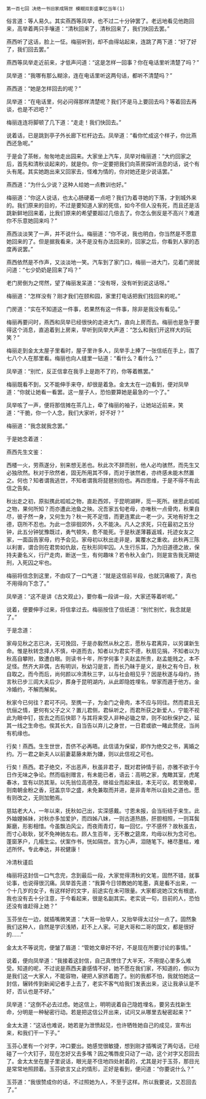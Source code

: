     第一百七回 决绝一书旧家成隔世 模糊双影盛事忆当年(1) 

   俗言道：等人易久。其实燕西等凤举，也不过二十分钟罢了。老远地看见他跑回来，高举着两只手嚷道：“清秋回来了，清秋回来了，我们快回去罢。”

   燕西听了这话，脸上一怔。梅丽听到，却不由得站起来，连跳了两下道：“好了好了，我们回去罢。”

   燕西等凤举走近前来，才低声问道：“这是怎样一回事？你在电话里听清楚了吗？”

   凤举道：“我哪有那么糊涂，连在电话里听这两句话，都听不清楚吗？”

   燕西道：“她是怎样回去的呢？”

   凤举道：“在电话里，何必问得那样清楚呢？我们不是马上要回去吗？等着回去再谈，也是不迟吧？”

   梅丽连连将脚顿了几下道：“走走！我们快回去。”

   说着话，已是跳到亭子外长廊下栏杆边去。凤举道：“看你忙成这个样子，你比燕西还急呢。”

   于是会了茶帐，匆匆地走出园来。大家坐上汽车，凤举对梅丽道：“大约回家之后，首先和清秋谈起来的，就是你。你一定要把我们向茶房探听消息的话，说个有头有尾。其实她跑出来又回家去，怪难为情的，你对她还是少说话罢。”

   燕西道：“为什么少说？这种人给她一点教训也好。”

   梅丽道：“你这人说话，也太心肠硬着一点吧？我们为着寻她的下落，才到城外来的。我们原来的目的，不过是要知道人家的死信，如今不但人没有死，而且还是活跳新鲜地回来着，比我们原来的希望要超过几倍去了。你怎么倒反是不高兴？难道你不乐意她回来吗？”

   燕西淡淡笑了一声，并不说什么。梅丽道：“你不说，我也明白，你当然是不愿意她回来的了。但是据我看来，决不是没有办法回来的，回家之后，你看到人家的态度再说罢。”

   燕西依然是不作声，又淡淡地一笑。汽车到了家门口，梅丽一进大门，见着门房就问道：“七少奶奶是回来了吗？”

   老门房倒为之愕然，望了梅丽发呆道：“没有呀，没有听到说这话呀。”

   梅丽道：“怎样没有？刚才我们在颐和园，家里打电话把我们找回来的呢。”

   门房道：“实在不知道这一件事，若果然有这一件事，除非是我没有看见。”

   梅丽再要问时，燕西和凤举已经很快的走进大门，直向上房而去。梅丽也是急于要得这个消息，直追着到上房来，早听到凤举大声道：“怎么和我们开这样大的玩笑？”

   梅丽走到金太太屋子里看时，屋子里许多人，凤举手上捧了一张信纸在手上，围了七八个人在那里看。梅丽也向人缝里一钻道：“看什么？看什么？”

   凤举道：“别忙，反正信拿在我手上是跑不了的，你等着瞧罢。”

   梅丽既看不到，又不能伸手来夺，却很是着急。金太太在一边看到，便对凤举道：“你就让她看一看罢。这一屋子人，恐怕要算她是最急的一个了。”

   凤举咳了一声，便将那信摊在茶几上，牵了梅丽的袖子，让她站近前来，笑道：“干脆，你一个人念，我们大家听，好不好？”

   梅丽道：“我念就我念罢。”

   于是她念着道：

   燕西先生文鉴：

   西楼一火，劳燕遂分，别来想无恙也。秋此次不辞而别，他人必均骇然，而先生又必独欣然。秋对于欣然者，固无所用其不怿，而对于骇然者，亦终感未能木然置之。何也？知者谓我逃世，不知者谓我将琵琶别抱也。再四思维，于是不得不有此信之告矣。

   秋出走之初，原拟携此呱呱之物，直赴西郊，于昆明湖畔，觅一死所。继思此呱呱之物，果何所知？而亦遭此池鱼之殃。况吾家五旬老母，亦唯秋一点骨肉，秋果自尽，彼孑然一身，又何生为？秋一死不足惜，而更连累此一老一少。天地有好生之德，窃所不忍也。为此一念徘徊郊外，久不能决。凡人之求死，只在最初之五分钟，此五分钟犹豫既过，勇气顿失，愈不能死。于是秋遂薄暮返城，托迹女友之家，一面函告家母，约予会见。家母初以秋出走非是，冀覆水之重收。此秋再三陈以利害，谓合则在君势如仇敌，在秋形同牢囚。人生行乐耳，乃为旧道德之故，保持夫妻名义，行尸走肉，断送一生，有何趣味？若令秋入金门，则是宣告我无期徒刑，入死囚之牢也。

   梅丽将信念到这里，不由叹了一口气道：“就是这信前半段，也就沉痛极了，真也不用得向下念了。”

   凤举道：“这不是讲《古文观止》，要你看一段讲一段，大家还等着听呢。”

   说着，便要伸手过来，将信拿过去。梅丽按住了信纸道：“别忙别忙，我念就是了。”

   于是念道：

   家母见秋之志已决，无可挽回，于是亦毅然从秋之志，愿秋与君离异，以另谋新生命。惟是秋转念择人不慎，中道而去，知者以为君实不德，秋扇见捐，不知者以为秋高自攀附，致遭白眼。则读书十年，所学何事？夫赵孟所贵，赵孟能贱之，本不足怪。然齐大非偶，古有明训，秋幼习是言，而长乃昧于是义，是秋之有今日，秋自取之。而今而后，尚何颜以冷清秋三字，以与社会相见乎？因是秋遂与母约，扬言秋已步三闾大夫后少，葬身于昆明湖内，从此即隐姓埋名，举家而遁于他方。金冷婚约，不解而解矣。

   秋家今已何往？君可不问。至携一子，为金门之骨肉，本不应与同往。然而君且无伉俪之情，更何有父子之义？置儿君侧，君纵听之，而君所获之新爱人，宁能不视此为眼中钉，拔去之而后快耶？与其将来受人非种必锄之举，则不如秋保护之，延其一线之生命也。俟其长大，自当告以弃儿之身世，一日君或欲一睹此赘疣，当尚有机缘也。

   行矣！燕西。生生世世，吾侪不必再晤。此信请为保留，即作为绝交之书，离婚之约。万一君之新夫人以前妻葛藤未断为嫌，则以此信视之可也。

   行矣！燕西。君子绝交，不出恶声，秋虽非君子，既对君钟情于前，亦雅不欲于今日作无味之争论。然而临别赠言，有未能已者，语云：高明之家，鬼瞰其室，虎尾春冰，宜有以防其渐。以先翁位高德茂，继祖业而起来兹，本无可议。若至晚辈，则南朝金粉之香，冠盖京华之盛，未免兼取而并进，是非青年所以自处之道也。愿有则改之，无则加勉焉。

   慈姑老大人，一年以来，抚秋如己出，实深感戴。寸恩未报，会当衔结于来生。此外妯娌姊妹，对秋亦多加爱护，而四姊八妹，一则古道热肠，肝胆相照，一则耳鬓厮磨，形影相惜。今虽飘泊风尘，而夜雨青灯，每一回忆，宁不感怀？故秋虽去，而寸心耿耿，犹不免神驰左右。顾人生百年，无不散之筵席，均毋以秋为念可也。蓬窗茅户，几榻生尘。伏案作书，恍如隔世。言为心声，泪随笔下。楮尽墨枯，难述所怀。专此奉达，并祝健康！

   冷清秋谨启

   梅丽将这封信一口气念完，念到最后一段，大家觉得清秋的文笔，固然不错，就事论事，也说得很沉痛。凤举首先道：“我算今日领教她的笔墨，真是看不出来，一个十几岁的女子，有这样好的文字，前途实在未可限量。大家都说她汉文有根底，我也没有去十分注意，于今看起来，很是名副其实。老实说一句，目前的人，恐怕还没有谁赶得上她？”

   玉芬坐在一边，就插嘴微笑道：“大哥一抬举人，又抬举得太过分一点了。固然象我们这种人，自然是学识浅陋，赶不上人家。可是大哥和二哥的国文，都是很好的……”

   金太太不等说完，便皱了眉道：“管她文章好不好，不是现在所要讨论的事情。”

   说着，便向凤举道：“我接着这封信，自己真愣住了大半天，不用提心里多么难受。知道的呢，不过说是燕西夫妻感情不好，她不愿在我们家，不知道的，倒以为是我们这一大家人，不能容物，硬把人家挤着跑了。别的我都不怕，我就怕她这一封信，辗转传到新闻记者手上去了，老实不客气给我们发表出来，这让我承认是不好，否认也是不好。”

   凤举道：“这倒不必去过虑。她这信上，明明说着自己隐姓埋名，要另去找新生命，分明是一种秘密行动。若是把这信公开出来，试问又从哪里去秘密起来？”

   金太太道：“这话也难说，她若是为泄愤起见，也许牺牲她自己的成见，宣布出来，和我们干一下子。”

   玉芬心里有一个对字，冲口要出。她感觉很敏捷，想到刚才插嘴说了两句话，已经碰了一个大钉子，现在怎好又去多嘴？因之嘴唇皮只动了一动，这个对字又忍回去了。金太太坐在屋子里说话，眼光是不住地四处射着的，尤其是对于玉芬，那目光是常常地照顾着。玉芬欲言又止的情形，正好是看到，便问道：“你要说什么？”

   玉芬道：“我很赞成你的话，不过照她为人，不至于这样。所以我要说，又忍回去了。”

